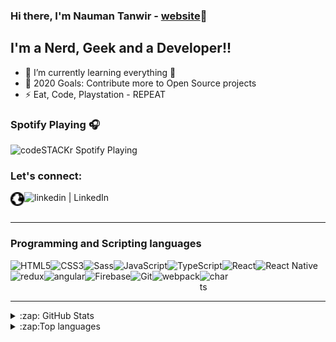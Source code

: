 ### Hi there, I'm Nauman Tanwir - [website]👋

## I'm a Nerd, Geek and a Developer!!

- 🌱 I’m currently learning everything 🤣
- 🥅 2020 Goals: Contribute more to Open Source projects
- ⚡ Eat, Code, Playstation - REPEAT

### Spotify Playing 🎧

<img src="https://novatorem-six-plum.vercel.app/api/spotify-playing" alt="codeSTACKr Spotify Playing" width="350" />

### Let's connect:

[<img align="left" alt="naumantanwir.me" width="22px" src="https://raw.githubusercontent.com/iconic/open-iconic/master/svg/globe.svg" />][website]
[<img align="left" alt="linkedin | LinkedIn" src="https://img.shields.io/badge/linkedin-%230077B5.svg?&style=for-the-badge&logo=linkedin&logoColor=white" />][linkedin]

<br />
<br />

---

### Programming and Scripting languages

<img align="left" alt="HTML5" src="https://img.shields.io/badge/html5%20-%23E34F26.svg?&style=for-the-badge&logo=html5&logoColor=white" padding-right="0px"/> 
<img align="left" alt="CSS3" src="https://img.shields.io/badge/css3%20-%231572B6.svg?&style=for-the-badge&logo=css3&logoColor=white" padding-right="0px" />
<img align="left" alt="Sass" src="https://img.shields.io/badge/SASS%20-hotpink.svg?&style=for-the-badge&logo=SASS&logoColor=white"padding-right="0px" />
<img align="left" alt="JavaScript" src="https://img.shields.io/badge/javascript%20-%23323330.svg?&style=for-the-badge&logo=javascript&logoColor=%23F7DF1E" padding-right="0px" />
<img align="left" alt="TypeScript" src="https://img.shields.io/badge/typescript%20-%23007ACC.svg?&style=for-the-badge&logo=typescript&logoColor=white" padding-right="0px" />
<img align="left" alt="React" src="https://img.shields.io/badge/react%20-%2320232a.svg?&style=for-the-badge&logo=react&logoColor=%2361DAFB" padding-right="0px" />
<img align="left" alt="React Native" src="https://img.shields.io/badge/react_native%20-%2320232a.svg?&style=for-the-badge&logo=react&logoColor=%2361DAFB" padding-right="0px" />
<img align="left" alt="redux" src="https://img.shields.io/badge/redux%20-%23593d88.svg?&style=for-the-badge&logo=redux&logoColor=white" padding-right="0px" />
<img align="left" alt="angular" src="https://img.shields.io/badge/angular%20-%23DD0031.svg?&style=for-the-badge&logo=angular&logoColor=white" padding-right="0px" />
<img align="left" alt="Firebase" src="https://img.shields.io/badge/firebase%20-%23039BE5.svg?&style=for-the-badge&logo=firebase" padding-right="0px" />
<img align="left" alt="Git" src="https://img.shields.io/badge/git%20-%23F05033.svg?&style=for-the-badge&logo=git&logoColor=white" padding-right="0px" />
<img align="left" alt="webpack" src="https://img.shields.io/badge/webpack%20-%238DD6F9.svg?&style=for-the-badge&logo=webpack&logoColor=black" padding-right="0px" />
<img align="left" width="49px" vertical-align="middle" alt="charts" src="https://camo.githubusercontent.com/ca884126d1d74829f36c8fa2e6947d8a411aed1f/68747470733a2f2f7777772e63686172746a732e6f72672f6d656469612f6c6f676f2d7469746c652e737667" padding-right="0px" />

<br />
<br />
<br />

---

<details>
  <summary>:zap: GitHub Stats</summary>
  
  <img align="left" alt="nauman's GitHub Stats" src="https://github-readme-stats.ntanwir10.vercel.app/api?username=ntanwir10&show_icons=true&hide_border=true" />

</details>

<details>
  <summary>:zap:Top languages</summary>
  
  <img align="left" alt="Top languages" src="https://github-readme-stats.ntanwir10.vercel.app/api/top-langs/?username=ntanwir10&layout=compact&langs_count=10" />

</details>

[website]: https://naumantanwir.me/
[linkedin]: https://www.linkedin.com/in/naumantanwir/
